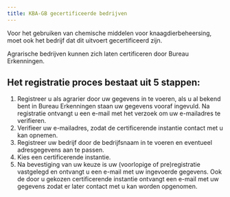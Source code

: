 ```yaml
---
title: KBA-GB gecertificeerde bedrijven
---
```

Voor het gebruiken van chemische middelen voor knaagdierbeheersing, moet ook het bedrijf dat dit uitvoert gecertificeerd zijn.

Agrarische bedrijven kunnen zich laten certificeren door Bureau Erkenningen.

## Het registratie proces bestaat uit 5 stappen:

1. Registreer u als agrarier door uw gegevens in te voeren, als u al bekend bent in Bureau Erkenningen staan uw gegevens vooraf ingevuld. Na registratie ontvangt u een e-mail met het verzoek om uw e-mailadres te verifieren.
2. Verifieer uw e-mailadres, zodat de certificerende instantie contact met u kan opnemen.
3. Registreer uw bedrijf door de bedrijfsnaam in te voeren en eventueel adresgegevens aan te passen.
4. Kies een certificerende instantie.
5. Na bevestiging van uw keuze is uw (voorlopige of pre)registratie vastgelegd en ontvangt u een e-mail met uw ingevoerde gegevens. Ook de door u gekozen certificerende instantie ontvangt een e-mail met uw gegevens zodat er later contact met u kan worden opgenomen.

<link-container>
<link-button link='{"name": "KBA-GB Bedrijvenregister","url": "/wat-wij-doen/KBA-GB-gecertificeerde-bedrijven/KBA-GB-Bedrijvenregister"}'></link-button>
